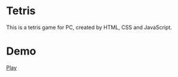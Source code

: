 # Tetris
This is a tetris game for PC, created by HTML, CSS and JavaScript.

# Demo
[Play](https://veronika-jaghinyan.github.io/Tetris)
